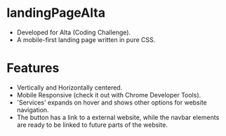 # landingPageAlta
- Developed for Alta (Coding Challenge).
- A mobile-first landing page written in pure CSS.

# Features
- Vertically and Horizontally centered.
- Mobile Responsive (check it out with Chrome Developer Tools).
- 'Services' expands on hover and shows other options for website navigation.
- The button has a link to a external website, while the navbar elements are ready to be linked to future parts of the website.